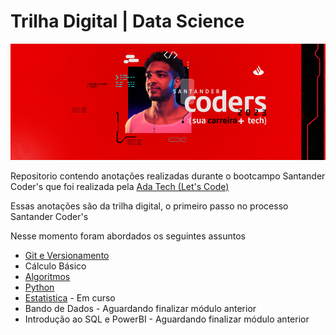 # Trilha Digital | Data Science

![Santander Coders](image/Santander_Coders.png)

Repositorio contendo anotações realizadas durante o bootcampo Santander Coder's que foi realizada pela [Ada Tech (Let's Code)](https://ada.tech/)

Essas anotações são da trilha digital, o primeiro passo no processo Santander Coder's

Nesse momento foram abordados os seguintes assuntos
* [Git e Versionamento](Git/)
* Cálculo Básico
* [Algoritmos](Algoritmos/)
* [Python](Python/)
* [Estatistica](Estatistica/) - Em curso
* Bando de Dados - Aguardando finalizar módulo anterior
* Introdução ao SQL e PowerBI - Aguardando finalizar módulo anterior